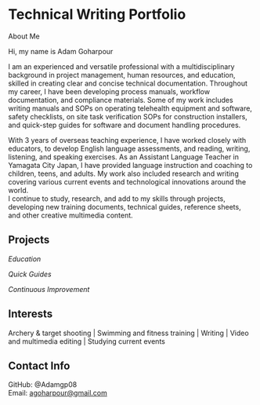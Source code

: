 # Technical Writing Portfolio
About Me
<p>
Hi, my name is Adam Goharpour
<p>
I am an experienced and versatile professional with a multidisciplinary background in project management, human resources, and education, skilled in creating clear and concise technical documentation. Throughout my career, I have been developing process manuals, workflow documentation, and compliance materials. Some of my work includes writing manuals and SOPs on operating telehealth equipment and software, safety checklists, on site task verification SOPs for construction installers, and quick-step guides for software and document handling procedures.<p>
With 3 years of overseas teaching experience, I have worked closely with educators, to develop English language assessments, and reading, writing, listening, and speaking exercises. As an Assistant Language Teacher in Yamagata City Japan, I have provided language instruction and coaching to children, teens, and adults. My work also included research and writing covering various current events and technological innovations around the world.<br>
I continue to study, research, and add to my skills through projects, developing new training documents, technical guides, reference sheets, and other creative multimedia content.
<br>
  
## Projects  
_Education_

_Quick Guides_

_Continuous Improvement_

## Interests

Archery & target shooting | Swimming and fitness training | Writing | Video and multimedia editing | Studying current events

## Contact Info

GitHub: @Adamgp08\
Email: agoharpour@gmail.com
